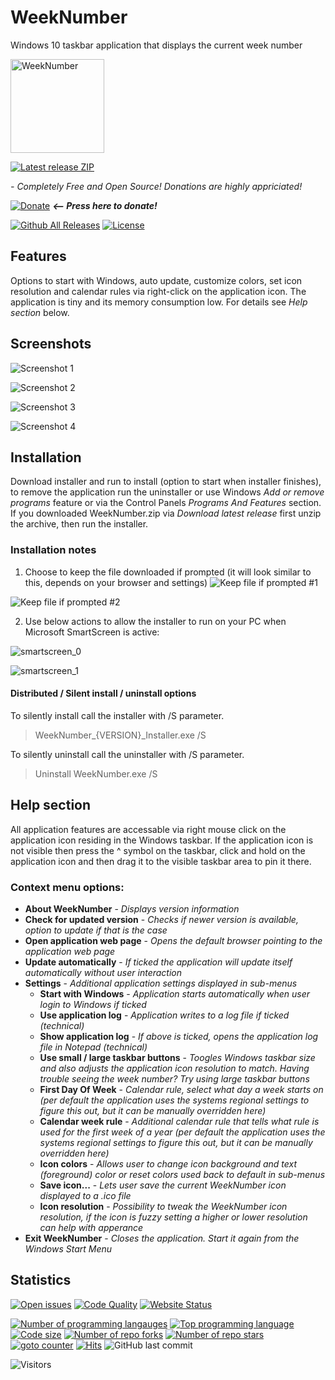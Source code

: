 # WeekNumber
Windows 10 taskbar application that displays the current week number

<img src="https://user-images.githubusercontent.com/2292809/120221521-d6a79580-c23e-11eb-99d1-be6210b43fcf.png" data-canonical-src="https://user-images.githubusercontent.com/2292809/120221521-d6a79580-c23e-11eb-99d1-be6210b43fcf.png" alt="WeekNumber" width="150" height="150" />

[![Latest release ZIP](https://img.shields.io/github/v/release/voltura/WeekNumber?label=download%20latest%20release&style=for-the-badge)](https://github.com/voltura/weeknumber/releases/latest/download/WeekNumber.zip)

*- Completely Free and Open Source! Donations are highly appriciated!*

[![Donate](https://img.shields.io/badge/donate_via-paypal_or_card-blue)](https://www.paypal.com/donate?hosted_button_id=7PN65YXN64DBG) _**<-- Press here to donate!**_

[![Github All Releases](https://img.shields.io/github/downloads/voltura/WeekNumber/total.svg)]()
[![License](https://img.shields.io/badge/licence-MIT-green)]()

## Features

Options to start with Windows, auto update, customize colors, set icon resolution and calendar rules via right-click on the application icon.
The application is tiny and its memory consumption low. For details see _Help section_ below.

## Screenshots

![Screenshot 1](https://user-images.githubusercontent.com/2292809/118048375-7da1bb80-b37c-11eb-9393-0c4a3736dd83.png)

![Screenshot 2](https://user-images.githubusercontent.com/2292809/119267508-3672c080-bbef-11eb-915e-69d6fc7618b7.png)

![Screenshot 3](https://user-images.githubusercontent.com/2292809/118048718-f4d74f80-b37c-11eb-8b36-211250ff25c5.png)

![Screenshot 4](https://user-images.githubusercontent.com/2292809/118050315-4e407e00-b37f-11eb-8ac9-17cc1a08aa08.png)

## Installation
Download installer and run to install (option to start when installer finishes), to remove the application run the uninstaller or use Windows *Add or remove programs* feature or via the Control Panels *Programs And Features* section. If you downloaded WeekNumber.zip via *Download latest release* first unzip the archive, then run the installer.

### Installation notes

1) Choose to keep the file downloaded if prompted (it will look similar to this, depends on your browser and settings)
![Keep file if prompted #1](https://user-images.githubusercontent.com/2292809/120716901-fa7d0c80-c4c6-11eb-9232-f279f959f0a6.png)

![Keep file if prompted #2](https://user-images.githubusercontent.com/2292809/118524536-8c9eba00-b73e-11eb-9c6c-bc8defde0caa.png)

2) Use below actions to allow the installer to run on your PC when Microsoft SmartScreen is active:

![smartscreen_0](https://user-images.githubusercontent.com/2292809/120404034-c201f500-c345-11eb-9abd-670e927c4a36.png)

![smartscreen_1](https://user-images.githubusercontent.com/2292809/120404043-c4fce580-c345-11eb-945d-a5931bb5b721.png)


#### Distributed / Silent install / uninstall options

To silently install call the installer with /S parameter.
> WeekNumber_{VERSION}_Installer.exe /S

To silently uninstall call the uninstaller with /S parameter.
> Uninstall WeekNumber.exe /S

## Help section

All application features are accessable via right mouse click on the application icon residing in the Windows taskbar.
If the application icon is not visible then press the ^ symbol on the taskbar, click and hold on the application icon and then drag it to the visible taskbar area to pin it there.

### Context menu options:

- **About WeekNumber** - _Displays version information_
- **Check for updated version** - _Checks if newer version is available, option to update if that is the case_
- **Open application web page** - _Opens the default browser pointing to the application web page_
- **Update automatically** - _If ticked the application will update itself automatically without user interaction_
- **Settings** - _Additional application settings displayed in sub-menus_
   - **Start with Windows** - _Application starts automatically when user login to Windows if ticked_
   - **Use application log** - _Application writes to a log file if ticked (technical)_
   - **Show application log** - _If above is ticked, opens the application log file in Notepad (technical)_
   - **Use small / large taskbar buttons** - _Toogles Windows taskbar size and also adjusts the application icon resolution to match. Having trouble seeing the week number? Try using large taskbar buttons_
   - **First Day Of Week** - _Calendar rule, select what day a week starts on (per default the application uses the systems regional settings to figure this out, but it can be manually overridden here)_
   - **Calendar week rule** - _Additional calendar rule that tells what rule is used for the first week of a year (per default the application uses the systems regional settings to figure this out, but it can be manually overridden here)_
   - **Icon colors** - _Allows user to change icon background and text (foreground) color or reset colors used back to default in sub-menus_
   - **Save icon...** - _Lets user save the current WeekNumber icon displayed to a .ico file_
   - **Icon resolution** - _Possibility to tweak the WeekNumber icon resolution, if the icon is fuzzy setting a higher or lower resolution can help with apperance_
- **Exit WeekNumber** - _Closes the application. Start it again from the Windows Start Menu_

## Statistics

[![Open issues](https://img.shields.io/github/issues/voltura/WeekNumber)](https://github.com/voltura/WeekNumber/issues)
[![Code Quality](https://img.shields.io/github/workflow/status/voltura/WeekNumber/CodeQL)]()
[![Website Status](https://img.shields.io/website?url=https%3A%2F%2Fvoltura.github.io%2FWeekNumber%2F)]()

[![Number of programming langauges](https://img.shields.io/github/languages/count/voltura/WeekNumber)]()
[![Top programming language](https://img.shields.io/github/languages/top/voltura/WeekNumber)]()
[![Code size](https://img.shields.io/github/languages/code-size/voltura/WeekNumber)]()
[![Number of repo forks](https://img.shields.io/github/forks/voltura/WeekNumber)]()
[![Number of repo stars](https://img.shields.io/github/stars/voltura/WeekNumber)]()
[![goto counter](https://img.shields.io/github/search/voltura/WeekNumber/goto)]()
[![Hits](https://hits.seeyoufarm.com/api/count/incr/badge.svg?url=https%3A%2F%2Fgithub.com%2Fvoltura%2FWeekNumber%2Fhit-counter&count_bg=%2379C83D&title_bg=%23555555&icon=&icon_color=%23E7E7E7&title=hits&edge_flat=false)]()
![GitHub last commit](https://img.shields.io/github/last-commit/voltura/WeekNumber?color=red)

![Visitors](https://estruyf-github.azurewebsites.net/api/VisitorHit?user=volturaf&repo=WeekNumber&countColorcountColor&countColor=%235690f2)
